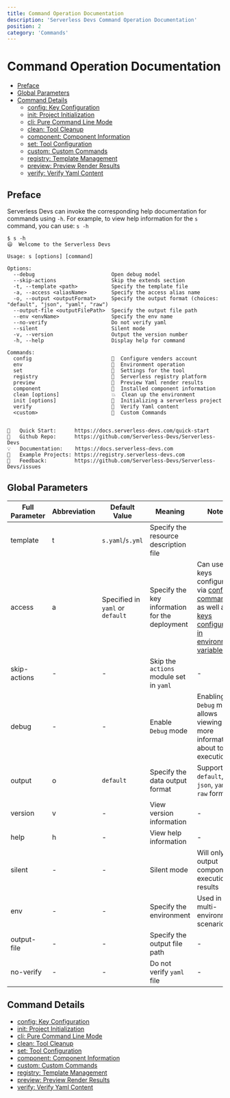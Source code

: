 ```yaml
---
title: Command Operation Documentation
description: 'Serverless Devs Command Operation Documentation'
position: 2
category: 'Commands'
---
```

# Command Operation Documentation

- [Preface](#preface)
- [Global Parameters](#global-parameters)
- [Command Details](#command-details)
  - [config: Key Configuration](./config.md)
  - [init: Project Initialization](./init.md)
  - [cli: Pure Command Line Mode](./cli.md)
  - [clean: Tool Cleanup](./clean.md)
  - [component: Component Information](./component.md)
  - [set: Tool Configuration](./set.md)
  - [custom: Custom Commands](./custom.md)
  - [registry: Template Management](./registry.md)
  - [preview: Preview Render Results](./preview.md)
  - [verify: Verify Yaml Content](./verify.md)

## Preface

Serverless Devs can invoke the corresponding help documentation for commands using `-h`. For example, to view help information for the `s` command, you can use: `s -h`

```shell script
$ s -h
😃  Welcome to the Serverless Devs

Usage: s [options] [command]

Options:
  --debug                         Open debug model
  --skip-actions                  Skip the extends section
  -t, --template <path>           Specify the template file
  -a, --access <aliasName>        Specify the access alias name
  -o, --output <outputFormat>     Specify the output format (choices: "default", "json", "yaml", "raw")
  --output-file <outputFilePath>  Specify the output file path
  --env <envName>                 Specify the env name
  --no-verify                     Do not verify yaml
  --silent                        Silent mode
  -v, --version                   Output the version number
  -h, --help                      Display help for command

Commands:
  config                          👤  Configure venders account
  env                             🌱  Environment operation
  set                             🔧  Settings for the tool
  registry                        🚢  Serverless registry platform
  preview                         👀  Preview Yaml render results
  component                       🔌  Installed component information
  clean [options]                 💥  Clean up the environment
  init [options]                  💞  Initializing a serverless project
  verify                          🔭  Verify Yaml content
  <custom>                        🧭  Custom Commands


🙌   Quick Start:      https://docs.serverless-devs.com/quick-start
🌟   Github Repo:      https://github.com/Serverless-Devs/Serverless-Devs
💡   Documentation:    https://docs.serverless-devs.com
🚀   Example Projects: https://registry.serverless-devs.com
📝   Feedback:         https://github.com/Serverless-Devs/Serverless-Devs/issues
```

## Global Parameters

| Full Parameter | Abbreviation | Default Value | Meaning | Notes |
|-----|-----|-----|-----|-----|
| template | t | `s.yaml`/`s.yml` | Specify the resource description file |  |
| access | a | Specified in `yaml` or `default` | Specify the key information for the deployment | Can use keys configured via [config command](./command/config.md#config-add-command), as well as [keys configured in environment variables](./command/config.md#setting-keys-via-environment-variables) |
| skip-actions | - | - | Skip the `actions` module set in `yaml` | - |
| debug | - | - | Enable `Debug` mode | Enabling `Debug` mode allows viewing more information about tool execution |
| output | o | `default` | Specify the data output format | Supports `default`, `json`, `yaml`, `raw` formats |
| version | v | - | View version information | - |
| help | h | - | View help information | - |
| silent | - | - | Silent mode | Will only output component execution results |
| env | - | - | Specify the environment | Used in multi-environment scenarios |
| output-file | - | - | Specify the output file path | - |
| no-verify | - | - | Do not verify `yaml` file | - |

## Command Details

- [config: Key Configuration](./config.md)
- [init: Project Initialization](./init.md)
- [cli: Pure Command Line Mode](./cli.md)
- [clean: Tool Cleanup](./clean.md)
- [set: Tool Configuration](./set.md)
- [component: Component Information](./component.md)
- [custom: Custom Commands](./custom.md)
- [registry: Template Management](./registry.md)
- [preview: Preview Render Results](./preview.md)
- [verify: Verify Yaml Content](./verify.md)
